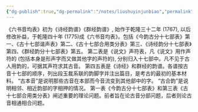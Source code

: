 ```yaml
---
{"dg-publish":true,"dg-permalink":"/notes/liushuyinjunbiao","permalink":"/notes/liushuyinjunbiao/","created":"2024-11-30T20:44:08.289+08:00","updated":"2025-03-02T19:15:11.346+08:00"}
---
```


《六书音均表》初为《诗经韵谱》《群经韵谱》, 始作于乾隆三十二年 (1767), 以后修改补益，于乾隆四十年 (1775)成《六书音均表》。包括《今韵古分十七部表》第一、《古十七部谐声表》第二、《古十七部合用类分表》第三、《诗经韵分十七部表》第四、《群经韵分十七部表》第五。
第二表是《说文》声符表，凡《说文》用作声符的 (包括本身是形声字而又做其他字的声符的), 分别归入十七部中。凡不见于古人用韵的，可据其声符求其古音。
第四五表是《诗经》和群经的韵谱。各谱按古音十七部的顺序，列出段玉裁系联的韵脚字并注出篇目，是考古的最初的基本材料。
“古本音”是说明那些古音在本部而今音流变到其他部中的字。
“古合韵”是说明相邻、相近韵部的字相押的情况。
第一表《今韵古分十七部表》和第三表《古十七部合用类分表》闸述重要的理论问题。前者旨在论古音分部问题，后者则论古音相通相合问题。